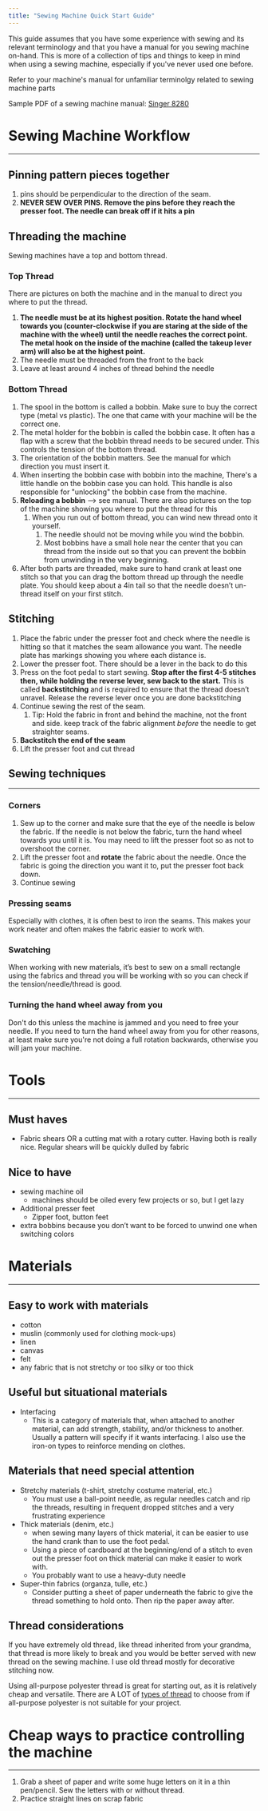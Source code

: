 ```yaml
---
title: "Sewing Machine Quick Start Guide"
---
```


This guide assumes that you have some experience with sewing and its relevant terminology and that you have a manual for you sewing machine on-hand. This is more of a collection of tips and things to keep in mind when using a sewing machine, especially if you've never used one before.

Refer to your machine's manual for unfamiliar terminolgy related to sewing machine parts

Sample PDF of a sewing machine manual: [Singer 8280](https://singerindonesia.com/_assets/files/temp/im_8280_en_id.pdf)

# Sewing Machine Workflow

___

## Pinning pattern pieces together

1. pins should be perpendicular to the direction of the seam. 
2. **NEVER SEW OVER PINS. Remove the pins before they reach the presser foot. The needle can break off if it hits a pin**

## Threading the machine

Sewing machines have a top and bottom thread. 

### Top Thread

There are pictures on both the machine and in the manual to direct you where to put the thread.

1. **The needle must be at its highest position. Rotate the hand wheel towards you (counter-clockwise if you are staring at the side of the machine with the wheel) until the needle reaches the correct point. The metal hook on the inside of the machine (called the takeup lever arm) will also be at the highest point.**
2. The needle must be threaded from the front to the back
3. Leave at least around 4 inches of thread behind the needle

### Bottom Thread

1. The spool in the bottom is called a bobbin. Make sure to buy the correct type (metal vs plastic). The one that came with your machine will be the correct one.
2. The metal holder for the bobbin is called the bobbin case. It often has a flap with a screw that the bobbin thread needs to be secured under. This controls the tension of the bottom thread.
3. The orientation of the bobbin matters. See the manual for which direction you must insert it.
4. When inserting the bobbin case with bobbin into the machine, There's a little handle on the bobbin case you can hold. This handle is also responsible for "unlocking" the bobbin case from the machine.
5. **Reloading a bobbin** —> see manual. There are also pictures on the top of the machine showing you where to put the thread for this
    1. When you run out of bottom thread, you can wind new thread onto it yourself.
        1. The needle should not be moving while you wind the bobbin.
        2. Most bobbins have a small hole near the center that you can thread from the inside out so that you can prevent the bobbin from unwinding in the very beginning.
6. After both parts are threaded, make sure to hand crank at least one stitch so that you can drag the bottom thread up  through the needle plate. You should keep about a 4in tail so that the needle doesn’t un-thread itself on your first stitch.

## Stitching

1. Place the fabric under the presser foot and check where the needle is hitting so that it matches the seam allowance you want. The needle plate has markings showing you where each distance is.
2. Lower the presser foot. There should be a lever in the back to do this
3. Press on the foot pedal to start sewing. **Stop after the first 4-5 stitches then, while holding the reverse lever, sew back to the start.** This is called **backstitching** and is required to ensure that the thread doesn’t unravel. Release the reverse lever once you are done backstitching
4. Continue sewing the rest of the seam.
    1. Tip: Hold the fabric in front and behind the machine, not the front and side. keep track of the fabric alignment *before* the needle to get straighter seams.
5. **Backstitch the end of the seam**
6. Lift the presser foot and cut thread

## Sewing techniques

------------

### Corners
1. Sew up to the corner and make sure that the eye of the needle is below the fabric. If the needle is not below the fabric, turn the hand wheel towards you until it is. You may need to lift the presser foot so as not to overshoot the corner.
2. Lift the presser foot and **rotate** the fabric about the needle. Once the fabric is going the direction you want it to, put the presser foot back down.
3. Continue sewing

### Pressing seams
Especially with clothes, it is often best to iron the seams. This makes your work neater and often makes the fabric easier to work with.

### Swatching
When working with new materials, it’s best to sew on a small rectangle using the fabrics and thread you will be working with so you can check if the tension/needle/thread is good.

### Turning the hand wheel away from you
Don't do this unless the machine is jammed and you need to free your needle. If you need to turn the hand wheel away from you for other reasons, at least make sure you're not doing a full rotation backwards, otherwise you will jam your machine.

# Tools

-------------

## Must haves

- Fabric shears OR a cutting mat with a rotary cutter. Having both is really nice. Regular shears will be quickly dulled by fabric

## Nice to have

- sewing machine oil
    - machines should be oiled every few projects or so, but I get lazy
- Additional presser feet
    - Zipper foot, button feet
- extra bobbins because you don’t want to be forced to unwind one when switching colors

# Materials

--------------

## Easy to work with materials

- cotton
- muslin (commonly used for clothing mock-ups)
- linen
- canvas
- felt
- any fabric that is not stretchy or too silky or too thick

## Useful but situational materials

- Interfacing
    - This is a category of materials that, when attached to another material, can add strength, stability, and/or thickness to another. Usually a pattern will specify if it wants interfacing. I also use the iron-on types to reinforce mending on clothes.

## Materials that need special attention

- Stretchy materials (t-shirt, stretchy costume material, etc.)
    - You must use a ball-point needle, as regular needles catch and rip the threads, resulting in frequent dropped stitches and a very frustrating experience
- Thick materials (denim, etc.)
    - when sewing many layers of thick material, it can be easier to use the hand crank than to use the foot pedal.
    - Using a piece of cardboard at the beginning/end of a stitch to even out the presser foot on thick material can make it easier to work with.
    - You probably want to use a heavy-duty needle
- Super-thin fabrics (organza, tulle, etc.)
    - Consider putting a sheet of paper underneath the fabric to give the thread something to hold onto. Then rip the paper away after.
 
## Thread considerations

If you have extremely old thread, like thread inherited from your grandma, that thread is more likely to break and you would be better served with new thread on the sewing machine. I use old thread mostly for decorative stitching now.

Using all-purpose polyester thread is great for starting out, as it is relatively cheap and versatile. There are A LOT of [types of thread](https://www.sewingpartsonline.com/blogs/education/ultimate-thread-reference-guide-2) to choose from if all-purpose polyester is not suitable for your project.

# Cheap ways to practice controlling the machine

--------

1. Grab a sheet of paper and write some huge letters on it in a thin pen/pencil. Sew the letters with or without thread.
2. Practice straight lines on scrap fabric
